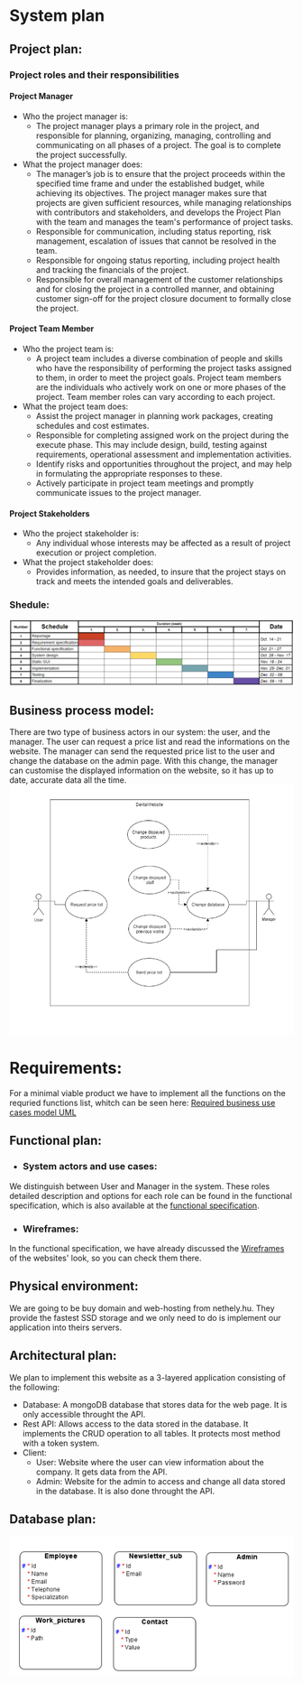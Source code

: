 # System plan

## Project plan:
### Project roles and their responsibilities
#### Project Manager
* Who the project manager is:  
   * The project manager plays a primary role in the project, and responsible for planning, organizing, managing, controlling and communicating on all phases of a project. The goal is to complete the project successfully.
* What the project manager does:  
   * The manager’s job is to ensure that the project proceeds within the specified time frame and under the established budget, while achieving its objectives. The project manager makes sure that projects are given sufficient resources, while managing relationships with contributors and stakeholders, and develops the Project Plan with the team and manages the team's performance of project tasks.
   * Responsible for communication, including status reporting, risk management, escalation of issues that cannot be resolved in the team.
   * Responsible for ongoing status reporting, including project health and tracking the financials of the project.
   * Responsible for overall management of the customer relationships and for closing the project in a controlled manner, and obtaining customer sign-off for the project closure document to formally close the project.

#### Project Team Member
* Who the project team is:  
   * A project team includes a diverse combination of people and skills who have the responsibility of performing the project tasks assigned to them, in order to meet the project goals. Project team members are the individuals who actively work on one or more phases of the project. Team member roles can vary according to each project.
* What the project team does:  
   * Assist the project manager in planning work packages, creating schedules and cost estimates.
   * Responsible for completing assigned work on the project during the execute phase. This may include design, build, testing against requirements, operational assessment and implementation activities.
   * Identify risks and opportunities throughout the project, and may help in formulating the appropriate responses to these.
   * Actively participate in project team meetings and promptly communicate issues to the project manager.

#### Project Stakeholders
* Who the project stakeholder is:  
   * Any individual whose interests may be affected as a result of project execution or project completion. 
* What the project stakeholder does:  
   * Provides information, as needed, to insure that the project stays on track and meets the intended goals and deliverables.

### Shedule:
[![Shedule](https://github.com/afplabor2019/asd123/blob/master/DentalWebsiteProject/Images/Shedule.png)](https://github.com/afplabor2019/asd123/blob/master/DentalWebsiteProject/Documents/Schedule.xlsx)

## Business process model:
There are two type of business actors in our system: the user, and the manager. The user can request a price list and read the informations on the website. The manager can send the requested price list to the user and change the database on the admin page. With this change, the manager can customise the displayed information on the website, so it has up to date, accurate data all the time.
![Required business use cases model UML](https://github.com/afplabor2019/asd123/blob/master/DentalWebsiteProject/Images/funcSpecRequiredUML.png)

# Requirements:
For a minimal viable product we have to implement all the functions on the requried functions list, whitch can be seen here: [Required business use cases model UML](https://github.com/afplabor2019/asd123/blob/master/DentalWebsiteProject/Documents/Requirement%20specification.md#required-functions-list)

## Functional plan:
 * ### System actors and use cases:
We distinguish between User and Manager in the system.
These roles detailed description and options for each role
can be found in the functional specification, which is also 
available at the [functional specification](Functional%20specification.md#Use-cases).
 * ### Wireframes:
In the functional specification, we have already discussed the [Wireframes](https://github.com/afplabor2019/asd123/blob/master/DentalWebsiteProject/Documents/Functional%20specification.md#wireframes) of the websites' look, so you can check them there.

## Physical environment:
We are going to be buy domain and web-hosting from nethely.hu.
They provide the fastest SSD storage and we only need to do is implement our application into theirs servers.

## Architectural plan:
We plan to implement this website as a 3-layered application consisting of the following:
*	Database: A mongoDB database that stores data for the web page. It is only accessible throught the API.
*	Rest API: Allows access to the data stored in the database. It implements the CRUD operation to all tables. It protects most method with a token system.
* Client:
   * User: Website where the user can view information about the company. It gets data from the API.
   * Admin: Website for the admin to access and change all data stored in the database. It is also done throught the API.
## Database plan:
![Database logical plan](https://github.com/afplabor2019/asd123/blob/master/DentalWebsiteProject/Images/Logical.png)
















